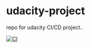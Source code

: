 # udacity-project
repo for udacity CI/CD project..

[![CI](https://github.com/heckofagator/udacity-project/actions/workflows/main.yml/badge.svg)](https://github.com/heckofagator/udacity-project/actions/workflows/main.yml)
